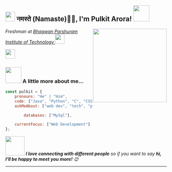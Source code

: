 <h2><img src="https://emojis.slackmojis.com/emojis/images/1531849430/4246/blob-sunglasses.gif?1531849430" width="30"/> नमस्ते (Namaste)🙏🏻, I'm Pulkit Arora! <img src="https://media.giphy.com/media/12oufCB0MyZ1Go/giphy.gif" width="50"></h2>
<img align='right' src="https://media.giphy.com/media/M9gbBd9nbDrOTu1Mqx/giphy.gif" width="230">
<p><em>Freshman at <a href="https://bpitindia.ac.in//">Bhagwan Parshuram Institute of Technology
</a><img src="https://media.giphy.com/media/WUlplcMpOCEmTGBtBW/giphy.gif" width="30"> 
</em></p>


<a href="https://www.linkedin.com/in/pulkit-arora-92502321a?utm_source=share&utm_campaign=share_via&utm_content=profile&utm_medium=android_app"/>
<img src="https://cdn-icons-png.flaticon.com/256/174/174857.png" height="30" width="30"/></a> 
 





### <img src="https://media.giphy.com/media/VgCDAzcKvsR6OM0uWg/giphy.gif" width="50"> A little more about me...  

```javascript
const pulkit = {
    pronouns: "He" | "Him",
    code: ["Java", "Python", "C", "CSS" , "HTML" , "Tailwind"],
    askMeAbout: ["web dev", "tech", "photography"],

        databases: ["MySql"],

    currentFocus: ["Web Development"]
};
```

<img src="https://media.giphy.com/media/LnQjpWaON8nhr21vNW/giphy.gif" width="60"> <em>
<b>I love connecting with different people</b> so if you want to say <b>hi, I'll be happy to meet you more!</b> 😊</em>

---





